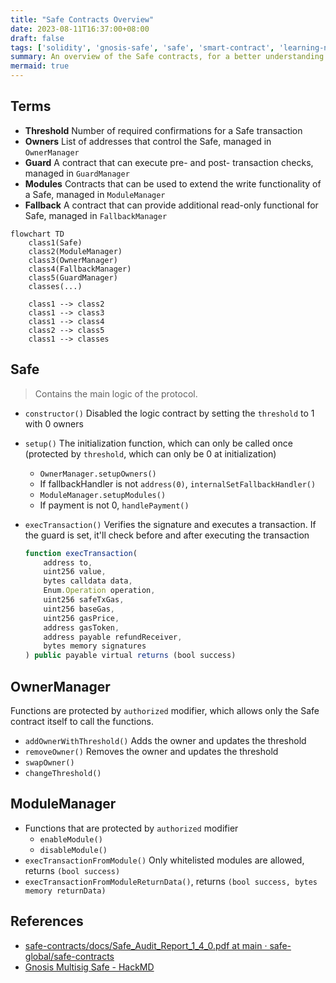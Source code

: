 ```yaml
---
title: "Safe Contracts Overview"
date: 2023-08-11T16:37:00+08:00
draft: false
tags: ['solidity', 'gnosis-safe', 'safe', 'smart-contract', 'learning-note']
summary: An overview of the Safe contracts, for a better understanding.
mermaid: true
---
```


## Terms

- **Threshold** Number of required confirmations for a Safe transaction
- **Owners** List of addresses that control the Safe, managed in `OwnerManager`
- **Guard** A contract that can execute pre- and post- transaction checks, managed in `GuardManager`
- **Modules** Contracts that can be used to extend the write functionality of a Safe, managed in `ModuleManager`
- **Fallback** A contract that can provide additional read-only functional for Safe, managed in `FallbackManager`

```mermaid
flowchart TD
    class1(Safe)
    class2(ModuleManager)
    class3(OwnerManager)
    class4(FallbackManager)
    class5(GuardManager)
    classes(...)

    class1 --> class2
    class1 --> class3
    class1 --> class4
    class2 --> class5
    class1 --> classes
```

## Safe

> Contains the main logic of the protocol.

- `constructor()` Disabled the logic contract by setting the `threshold` to 1 with 0 owners
- `setup()` The initialization function, which can only be called once (protected by `threshold`, which can only be 0 at initialization)
    - `OwnerManager.setupOwners()`
    - If fallbackHandler is not `address(0)`, `internalSetFallbackHandler()`
    - `ModuleManager.setupModules()`
    - If payment is not 0, `handlePayment()`
- `execTransaction()` Verifies the signature and executes a transaction. If the guard is set, it'll check before and after executing the transaction

    ```js
    function execTransaction(
        address to,
        uint256 value,
        bytes calldata data,
        Enum.Operation operation,
        uint256 safeTxGas,
        uint256 baseGas,
        uint256 gasPrice,
        address gasToken,
        address payable refundReceiver,
        bytes memory signatures
    ) public payable virtual returns (bool success)
    ```

## OwnerManager

Functions are protected by `authorized` modifier, which allows only the Safe contract itself to call the functions.

- `addOwnerWithThreshold()` Adds the owner and updates the threshold
- `removeOwner()` Removes the owner and updates the threshold
- `swapOwner()`
- `changeThreshold()`

## ModuleManager

- Functions that are protected by `authorized` modifier
    - `enableModule()`
    - `disableModule()`
- `execTransactionFromModule()` Only whitelisted modules are allowed, returns `(bool success)`
- `execTransactionFromModuleReturnData()`, returns `(bool success, bytes memory returnData)`

## References

- [safe-contracts/docs/Safe_Audit_Report_1_4_0.pdf at main · safe-global/safe-contracts](https://github.com/safe-global/safe-contracts/blob/main/docs/Safe_Audit_Report_1_4_0.pdf)
- [Gnosis Multisig Safe - HackMD](https://hackmd.io/@kyzooghost/HJMi2Nllq?print-pdf#/)